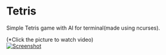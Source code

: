 # Tetris
Simple Tetris game with AI for terminal(made using ncurses).

(*Click the picture to watch video)<br>
[![Screenshot](https://lucent.me/aa/images/tetris.jpg)](https://youtu.be/rzmGJvYMDmA)
